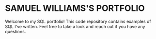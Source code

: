 # SAMUEL WILLIAMS'S PORTFOLIO


Welcome to my SQL portfolio! This code repository contains examples of SQL I've written. Feel free to take a look and reach out if you have any questions.
